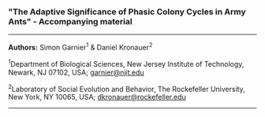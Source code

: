 ### "The Adaptive Significance of Phasic Colony Cycles in Army Ants" - Accompanying material

---

**Authors:** Simon Garnier<sup>1</sup> & Daniel Kronauer<sup>2</sup>

<sup>1</sup>Department of Biological Sciences, New Jersey Institute of Technology, Newark, 
NJ 07102, USA; garnier@njit.edu

<sup>2</sup>Laboratory of Social Evolution and Behavior, The Rockefeller University, New 
York, NY 10065, USA; dkronauer@rockefeller.edu

---

